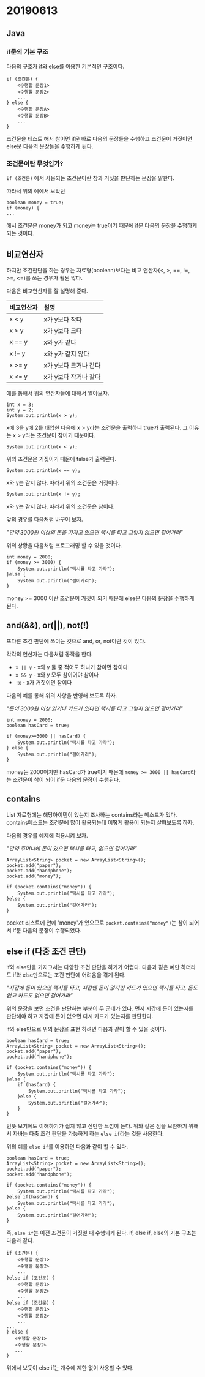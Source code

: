 # 20190613

## Java



### if문의 기본 구조

다음의 구조가 if와 else를 이용한 기본적인 구조이다.

```
if (조건문) {
    <수행할 문장1>
    <수행할 문장2>
    ...
} else {
    <수행할 문장A>
    <수행할 문장B>
    ...
}
```

조건문을 테스트 해서 참이면 if문 바로 다음의 문장들을 수행하고 조건문이 거짓이면 else문 다음의 문장들을 수행하게 된다.



### 조건문이란 무엇인가?

`if (조건문)` 에서 사용되는 조건문이란 참과 거짓을 판단하는 문장을 말한다.

따라서 위의 예에서 보았던

```
boolean money = true;
if (money) {
...
```

에서 조건문은 money가 되고 money는 true이기 때문에 if문 다음의 문장을 수행하게 되는 것이다.



## 비교연산자

하지만 조건판단을 하는 경우는 자료형(boolean)보다는 비교 연산자(<, >, ==, !=, >=, <=)를 쓰는 경우가 훨씬 많다.

다음은 비교연산자를 잘 설명해 준다.

| 비교연산자 | 설명                  |
| :--------- | :-------------------- |
| x < y      | x가 y보다 작다        |
| x > y      | x가 y보다 크다        |
| x == y     | x와 y가 같다          |
| x != y     | x와 y가 같지 않다     |
| x >= y     | x가 y보다 크거나 같다 |
| x <= y     | x가 y보다 작거나 같다 |

예를 통해서 위의 연산자들에 대해서 알아보자.

```
int x = 3;
int y = 2;
System.out.println(x > y);
```

x에 3을 y에 2를 대입한 다음에 x > y라는 조건문을 출력하니 true가 출력된다. 그 이유는 x > y라는 조건문이 참이기 때문이다.

```
System.out.println(x < y);
```

위의 조건문은 거짓이기 때문에 false가 출력된다.

```
System.out.println(x == y);
```

x와 y는 같지 않다. 따라서 위의 조건문은 거짓이다.

```
System.out.println(x != y);
```

x와 y는 같지 않다. 따라서 위의 조건문은 참이다.

앞의 경우를 다음처럼 바꾸어 보자.

*"만약 3000원 이상의 돈을 가지고 있으면 택시를 타고 그렇지 않으면 걸어가라"*

위의 상황을 다음처럼 프로그래밍 할 수 있을 것이다.

```
int money = 2000;
if (money >= 3000) {
    System.out.println("택시를 타고 가라");
}else {
    System.out.println("걸어가라");
}
```

money >= 3000 이란 조건문이 거짓이 되기 때문에 else문 다음의 문장을 수행하게 된다.



## and(&&), or(||), not(!)

또다른 조건 판단에 쓰이는 것으로 and, or, not이란 것이 있다.

각각의 연산자는 다음처럼 동작을 한다.

- `x || y` - x와 y 둘 중 적어도 하나가 참이면 참이다
- `x && y` - x와 y 모두 참이어야 참이다
- `!x` - x가 거짓이면 참이다

다음의 예를 통해 위의 사항을 반영해 보도록 하자.

*"돈이 3000원 이상 있거나 카드가 있다면 택시를 타고 그렇지 않으면 걸어가라"*

```
int money = 2000;
boolean hasCard = true;

if (money>=3000 || hasCard) {
    System.out.println("택시를 타고 가라");
} else {
    System.out.println("걸어가라");
}
```

money는 2000이지만 hasCard가 true이기 때문에 `money >= 3000 || hasCard`라는 조건문이 참이 되어 if문 다음의 문장이 수행된다.



## contains

List 자료형에는 해당아이템이 있는지 조사하는 contains라는 메소드가 있다. contains메소드는 조건문에 많이 활용되는데 어떻게 활용이 되는지 살펴보도록 하자.

다음의 경우를 예제에 적용시켜 보자.

*"만약 주머니에 돈이 있으면 택시를 타고, 없으면 걸어가라“*

```
ArrayList<String> pocket = new ArrayList<String>();
pocket.add("paper");
pocket.add("handphone");
pocket.add("money");

if (pocket.contains("money")) {
    System.out.println("택시를 타고 가라");
}else {
    System.out.println("걸어가라");
}
```

pocket 리스트에 안에 'money'가 있으므로 `pocket.contains("money")`는 참이 되어서 if문 다음의 문장이 수행되었다.



## else if (다중 조건 판단)

if와 else만을 가지고서는 다양한 조건 판단을 하기가 어렵다. 다음과 같은 예만 하더라도 if와 else만으로는 조건 판단에 어려움을 겪게 된다.

*"지갑에 돈이 있으면 택시를 타고, 지갑엔 돈이 없지만 카드가 있으면 택시를 타고, 돈도 없고 카드도 없으면 걸어가라“*

위의 문장을 보면 조건을 판단하는 부분이 두 군데가 있다. 먼저 지갑에 돈이 있는지를 판단해야 하고 지갑에 돈이 없으면 다시 카드가 있는지를 판단한다.

if와 else만으로 위의 문장을 표현 하려면 다음과 같이 할 수 있을 것이다.

```
boolean hasCard = true;
ArrayList<String> pocket = new ArrayList<String>();
pocket.add("paper");
pocket.add("handphone");

if (pocket.contains("money")) {
    System.out.println("택시를 타고 가라");
}else {
    if (hasCard) {
        System.out.println("택시를 타고 가라");
    }else {         
        System.out.println("걸어가라");
    }
}
```

언뜻 보기에도 이해하기가 쉽지 않고 산만한 느낌이 든다. 위와 같은 점을 보완하기 위해서 자바는 다중 조건 판단을 가능하게 하는 `else if`라는 것을 사용한다.

위의 예를 `else if`를 이용하면 다음과 같이 할 수 있다.

```
boolean hasCard = true;
ArrayList<String> pocket = new ArrayList<String>();
pocket.add("paper");
pocket.add("handphone");

if (pocket.contains("money")) {
    System.out.println("택시를 타고 가라");
}else if(hasCard) {
    System.out.println("택시를 타고 가라");
}else {         
    System.out.println("걸어가라");
}
```

즉, `else if`는 이전 조건문이 거짓일 때 수행되게 된다. if, else if, else의 기본 구조는 다음과 같다.

```
if (조건문) {
    <수행할 문장1> 
    <수행할 문장2>
    ...
}else if (조건문) {
    <수행할 문장1>
    <수행할 문장2>
    ...
}else if (조건문) {
    <수행할 문장1>
    <수행할 문장2>
    ...
...
} else {
   <수행할 문장1>
   <수행할 문장2>
   ... 
}
```

위에서 보듯이 else if는 개수에 제한 없이 사용할 수 있다.